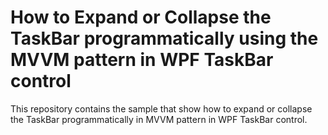 # How to Expand or Collapse the TaskBar programmatically using the MVVM pattern in WPF TaskBar control
This repository contains the sample that show how to expand or collapse the TaskBar programmatically in MVVM pattern in WPF TaskBar control.
           
      
        


